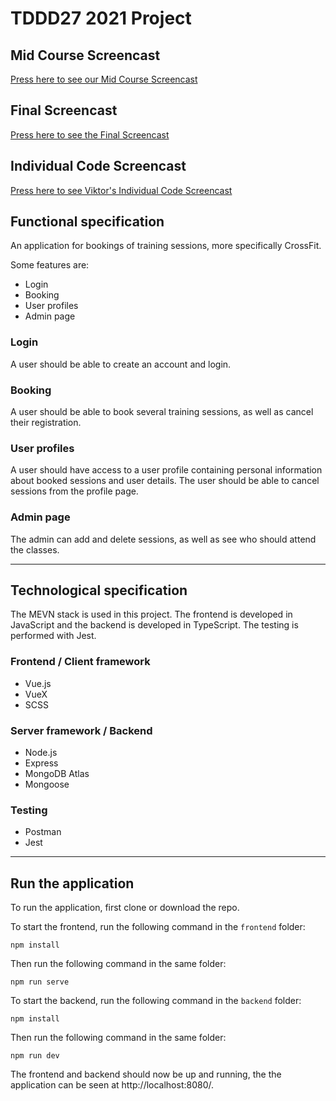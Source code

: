 # TDDD27 2021 Project

## Mid Course Screencast
[Press here to see our Mid Course Screencast](https://youtu.be/HxZI2T2IaQQ)
## Final Screencast
[Press here to see the Final Screencast](https://youtu.be/SEtRcUmYM6k)
## Individual Code Screencast
[Press here to see Viktor's Individual Code Screencast](https://youtu.be/kXMIoHArmZI)
## Functional specification
An application for bookings of training sessions, more specifically CrossFit. 

Some features are:
- Login
- Booking
- User profiles
- Admin page

### Login
A user should be able to create an account and login.

### Booking
A user should be able to book several training sessions, as well as cancel their registration.

### User profiles
A user should have access to a user profile containing personal information about booked sessions and user details. The user should be able to cancel sessions from the profile page.

### Admin page
The admin can add and delete sessions, as well as see who should attend the classes.

***

## Technological specification
The MEVN stack is used in this project. The frontend is developed in JavaScript and the backend is developed in TypeScript. The testing is performed with Jest.

### Frontend / Client framework
- Vue.js
- VueX
- SCSS

### Server framework / Backend
- Node.js
- Express
- MongoDB Atlas
- Mongoose

### Testing
- Postman
- Jest

***

## Run the application

To run the application, first clone or download the repo.

To start the frontend, run the following command in the ``frontend`` folder:

```
npm install
```

Then run the following command in the same folder:

```
npm run serve
```

To start the backend, run the following command in the ``backend`` folder:

```
npm install
```

Then run the following command in the same folder:

```
npm run dev
```

The frontend and backend should now be up and running, the the application can be seen at http://localhost:8080/.
